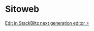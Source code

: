 # Sitoweb

[Edit in StackBlitz next generation editor ⚡️](https://stackblitz.com/~/github.com/oTrak07/Sitoweb)